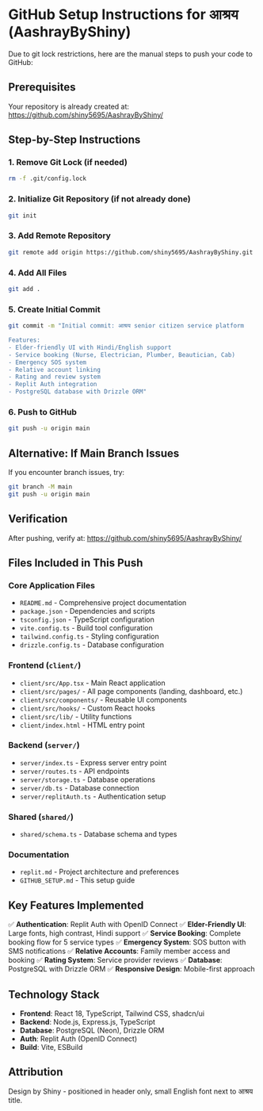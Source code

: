 # GitHub Setup Instructions for आश्रय (AashrayByShiny)

Due to git lock restrictions, here are the manual steps to push your code to GitHub:

## Prerequisites
Your repository is already created at: https://github.com/shiny5695/AashrayByShiny/

## Step-by-Step Instructions

### 1. Remove Git Lock (if needed)
```bash
rm -f .git/config.lock
```

### 2. Initialize Git Repository (if not already done)
```bash
git init
```

### 3. Add Remote Repository
```bash
git remote add origin https://github.com/shiny5695/AashrayByShiny.git
```

### 4. Add All Files
```bash
git add .
```

### 5. Create Initial Commit
```bash
git commit -m "Initial commit: आश्रय senior citizen service platform

Features:
- Elder-friendly UI with Hindi/English support
- Service booking (Nurse, Electrician, Plumber, Beautician, Cab)
- Emergency SOS system
- Relative account linking
- Rating and review system
- Replit Auth integration
- PostgreSQL database with Drizzle ORM"
```

### 6. Push to GitHub
```bash
git push -u origin main
```

## Alternative: If Main Branch Issues
If you encounter branch issues, try:
```bash
git branch -M main
git push -u origin main
```

## Verification
After pushing, verify at: https://github.com/shiny5695/AashrayByShiny/

## Files Included in This Push

### Core Application Files
- `README.md` - Comprehensive project documentation
- `package.json` - Dependencies and scripts
- `tsconfig.json` - TypeScript configuration
- `vite.config.ts` - Build tool configuration
- `tailwind.config.ts` - Styling configuration
- `drizzle.config.ts` - Database configuration

### Frontend (`client/`)
- `client/src/App.tsx` - Main React application
- `client/src/pages/` - All page components (landing, dashboard, etc.)
- `client/src/components/` - Reusable UI components
- `client/src/hooks/` - Custom React hooks
- `client/src/lib/` - Utility functions
- `client/index.html` - HTML entry point

### Backend (`server/`)
- `server/index.ts` - Express server entry point
- `server/routes.ts` - API endpoints
- `server/storage.ts` - Database operations
- `server/db.ts` - Database connection
- `server/replitAuth.ts` - Authentication setup

### Shared (`shared/`)
- `shared/schema.ts` - Database schema and types

### Documentation
- `replit.md` - Project architecture and preferences
- `GITHUB_SETUP.md` - This setup guide

## Key Features Implemented
✅ **Authentication**: Replit Auth with OpenID Connect
✅ **Elder-Friendly UI**: Large fonts, high contrast, Hindi support
✅ **Service Booking**: Complete booking flow for 5 service types
✅ **Emergency System**: SOS button with SMS notifications
✅ **Relative Accounts**: Family member access and booking
✅ **Rating System**: Service provider reviews
✅ **Database**: PostgreSQL with Drizzle ORM
✅ **Responsive Design**: Mobile-first approach

## Technology Stack
- **Frontend**: React 18, TypeScript, Tailwind CSS, shadcn/ui
- **Backend**: Node.js, Express.js, TypeScript
- **Database**: PostgreSQL (Neon), Drizzle ORM
- **Auth**: Replit Auth (OpenID Connect)
- **Build**: Vite, ESBuild

## Attribution
Design by Shiny - positioned in header only, small English font next to आश्रय title.